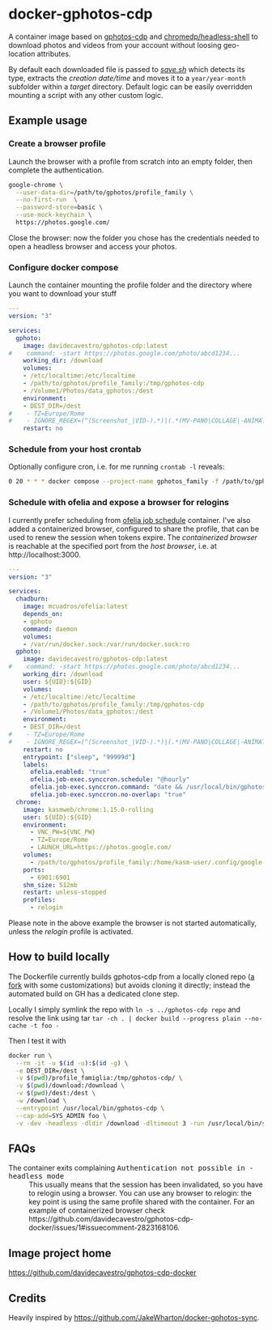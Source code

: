 # docker-gphotos-cdp

A container image based on [gphotos-cdp](https://github.com/perkeep/gphotos-cdp) and [chromedp/headless-shell](https://github.com/chromedp/docker-headless-shell) to download photos and videos from your account without loosing geo-location attributes.

By default each downloaded file is passed to _[save.sh](save.sh)_ which detects its type, extracts the _creation date/time_ and moves it to a `year/year-month` subfolder within a _target_ directory.
Default logic can be easily overridden mounting a script with any other custom logic.


## Example usage

### Create a browser profile

Launch the browser with a profile from scratch into an empty folder, then complete the authentication.
```bash
google-chrome \
  --user-data-dir=/path/to/gphotos/profile_family \
  --no-first-run  \
  --password-store=basic \
  --use-mock-keychain \
  https://photos.google.com/
```
Close the browser: now the folder you chose has the credentials needed to open a headless browser and access your photos.


### Configure docker compose

Launch the container mounting the profile folder and the directory where
you want to download your stuff

```compose.yml
---
version: "3"

services:
  gphoto:
    image: davidecavestro/gphotos-cdp:latest
#    command: -start https://photos.google.com/photo/abcd1234...
    working_dir: /download
    volumes:
    - /etc/localtime:/etc/localtime
    - /path/to/gphotos/profile_family:/tmp/gphotos-cdp
    - /Volume1/Photos/data_gphotos:/dest
    environment:
    - DEST_DIR=/dest
#    - TZ=Europe/Rome
#    - IGNORE_REGEX=(^(Screenshot_|VID-).*)|(.*(MV-PANO|COLLAGE|-ANIMATION|-EFFECTS)\..*)
    restart: no

```

### Schedule from your host crontab

Optionally configure cron, i.e. for me running `crontab -l` reveals:
```bash
0 20 * * * docker compose --project-name gphotos_family -f /path/to/gphotos/compose.yml up -d
```

### Schedule with ofelia and expose a browser for relogins

I currently prefer scheduling from [ofelia job schedule](https://github.com/mcuadros/ofelia) container.
I've also added a containerized browser, configured to share the profile, that can be used to
renew the session when tokens expire. The _containerized browser_ is reachable at the specified
port from the _host browser_, i.e. at http://localhost:3000.

```compose.yml
---
version: "3"

services:
  chadburn:
    image: mcuadros/ofelia:latest
    depends_on:
    - gphoto
    command: daemon
    volumes:
    - /var/run/docker.sock:/var/run/docker.sock:ro
  gphoto:
    image: davidecavestro/gphotos-cdp:latest
#    command: -start https://photos.google.com/photo/abcd1234...
    working_dir: /download
    user: ${UID}:${GID}
    volumes:
    - /etc/localtime:/etc/localtime
    - /path/to/gphotos/profile_family:/tmp/gphotos-cdp
    - /Volume1/Photos/data_gphotos:/dest
    environment:
    - DEST_DIR=/dest
#    - TZ=Europe/Rome
#    - IGNORE_REGEX=(^(Screenshot_|VID-).*)|(.*(MV-PANO|COLLAGE|-ANIMATION|-EFFECTS)\..*)
    restart: no
    entrypoint: ["sleep", "99999d"]
    labels:
      ofelia.enabled: "true"
      ofelia.job-exec.synccron.schedule: "@hourly"
      ofelia.job-exec.synccron.command: "date && /usr/local/bin/gphotos-cdp -v -dev -headless -dldir /download -run /usr/local/bin/save.sh"
      ofelia.job-exec.synccron.no-overlap: "true"
  chrome:
    image: kasmweb/chrome:1.15.0-rolling
    user: ${UID}:${GID}
    environment:
      - VNC_PW=${VNC_PW}
      - TZ=Europe/Rome
      - LAUNCH_URL=https://photos.google.com/
    volumes:
      - /path/to/gphotos/profile_family:/home/kasm-user/.config/google-chrome/
    ports:
      - 6901:6901
    shm_size: 512mb
    restart: unless-stopped
    profiles:
      - relogin
```

Please note in the above example the browser is not started automatically, unless
the _relogin_ profile is activated.

## How to build locally

The Dockerfile currently builds gphotos-cdp from a locally cloned repo
([a fork](https://github.com/davidecavestro/gphotos-cdp) with some customizations) but avoids cloning it directly;
instead the automated build on GH has a dedicated clone step.

Locally I simply symlink the repo with `ln -s ../gphotos-cdp repo`
and resolve the link using tar `tar -ch . | docker build --progress plain --no-cache -t foo -`

Then I test it with

```bash
docker run \
  --rm -it -u $(id -u):$(id -g) \
  -e DEST_DIR=/dest \
  -v $(pwd)/profile_famiglia:/tmp/gphotos-cdp/ \
  -v $(pwd)/download:/download \
  -v $(pwd)/dest:/dest \
  -w /download \
  --entrypoint /usr/local/bin/gphotos-cdp \
  --cap-add=SYS_ADMIN foo \
  -v -dev -headless -dldir /download -dltimeout 3 -run /usr/local/bin/save.sh
```

## FAQs

<dl>
  <dt>
    The container exits complaining <tt>Authentication not possible in -headless mode</tt>
  </dt>
  <dd>
    This usually means that the session has been invalidated, so you have to relogin using a browser.
    You can use any browser to relogin: the key point is using the same profile shared with the container.
    For an example of containerized browser check https://github.com/davidecavestro/gphotos-cdp-docker/issues/1#issuecomment-2823168106.
  </dd>
</dl>


## Image project home

https://github.com/davidecavestro/gphotos-cdp-docker


## Credits

Heavily inspired by https://github.com/JakeWharton/docker-gphotos-sync.
